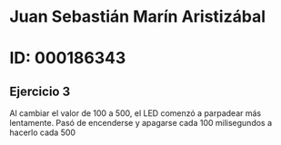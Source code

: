 # Juan Sebastián Marín Aristizábal 
# ID: 000186343

## Ejercicio 3
Al cambiar el valor de 100 a 500, el LED comenzó a parpadear más lentamente. Pasó de encenderse y apagarse cada 100 milisegundos a hacerlo cada 500


